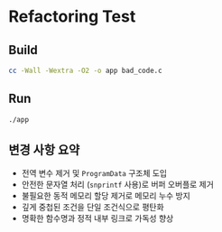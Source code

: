 # Refactoring Test

## Build

```sh
cc -Wall -Wextra -O2 -o app bad_code.c
```

## Run

```sh
./app
```

## 변경 사항 요약
- 전역 변수 제거 및 `ProgramData` 구조체 도입
- 안전한 문자열 처리 (`snprintf` 사용)로 버퍼 오버플로 제거
- 불필요한 동적 메모리 할당 제거로 메모리 누수 방지
- 깊게 중첩된 조건을 단일 조건식으로 평탄화
- 명확한 함수명과 정적 내부 링크로 가독성 향상
